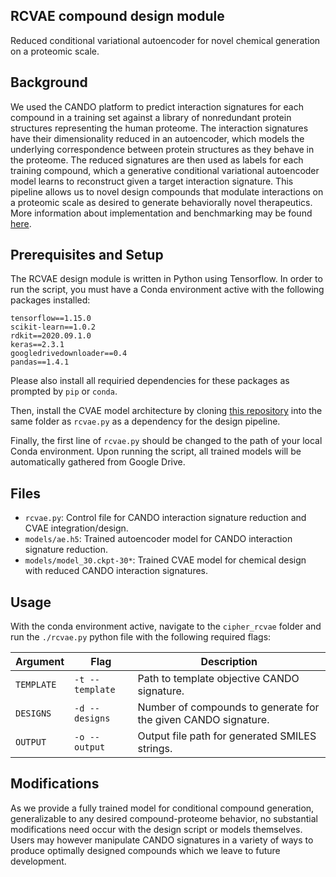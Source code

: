 ## RCVAE compound design module

Reduced conditional variational autoencoder for novel chemical generation on a proteomic scale. 

## Background

We used the CANDO platform to predict interaction signatures for each compound in a training set against a library of nonredundant protein structures representing the human proteome. The interaction signatures have their dimensionality reduced in an autoencoder, which models the underlying correspondence between protein structures as they behave in the proteome. The reduced signatures are then used as labels for each training compound, which a generative conditional variational autoencoder model learns to reconstruct given a target interaction signature. This pipeline allows us to novel design compounds that modulate interactions on a proteomic scale as desired to generate behaviorally novel therapeutics. More information about implementation and benchmarking may be found [here](https://www.mdpi.com/1424-8247/14/12/1277/htm). 

## Prerequisites and Setup

The RCVAE design module is written in Python using Tensorflow. In order to run the script, you must have a Conda environment active with the following packages installed:

```(yaml)
tensorflow==1.15.0
scikit-learn==1.0.2
rdkit==2020.09.1.0
keras==2.3.1
googledrivedownloader==0.4
pandas==1.4.1
```

Please also install all requiried dependencies for these packages as prompted by `pip` or `conda`.

Then, install the CVAE model architecture by cloning [this repository](https://github.com/jaechanglim/CVAE.git) into the same folder as `rcvae.py` as a dependency for the design pipeline.

Finally, the first line of `rcvae.py` should be changed to the path of your local Conda environment. Upon running the script, all trained models will be automatically gathered from Google Drive. 

## Files

- `rcvae.py`: Control file for CANDO interaction signature reduction and CVAE integration/design.
- `models/ae.h5`: Trained autoencoder model for CANDO interaction signature reduction.
- `models/model_30.ckpt-30*`: Trained CVAE model for chemical design with reduced CANDO interaction signatures.

## Usage

With the conda environment active, navigate to the `cipher_rcvae` folder and run the `./rcvae.py` python file with the following required flags:

| Argument | Flag | Description |
| ------ | --------- | ----------- |
| `TEMPLATE`| `-t --template` | Path to template objective CANDO signature. |
| `DESIGNS` | `-d --designs` | Number of compounds to generate for the given CANDO signature. |
| `OUTPUT` | `-o --output`| Output file path for generated SMILES strings. |

## Modifications

As we provide a fully trained model for conditional compound generation, generalizable to any desired compound-proteome behavior, no substantial modifications need occur with the design script or models themselves. Users may however manipulate CANDO signatures in a variety of ways to produce optimally designed compounds which we leave to future development.  